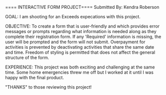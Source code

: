 ==== INTERACTIVE FORM PROJECT====
Submitted By: Kendra Roberson

GOAL:  I am shooting for an Exceeds expecations with this project.

OBJECTIVE:  To create a form that is user-friendly and which provides error messages or prompts regarding what information is needed along as they complete their registration form. If any 'Required' information is missing, the user will be prompted and the form will not submit. Overpayment for activities is prevented by deactivating activities that share the same date and time. Freedom of styling is permitted that does not affect the general structure of the form.

EXPERIENCE: This project was both exciting and challenging at the same time. Some home emergencies threw me off but I worked at it until I was happy with the final product.

"THANKS" to those reviewing this project! 


